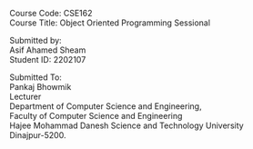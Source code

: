 <p>Course Code: CSE162<br>
Course Title: Object Oriented Programming Sessional</p>

<p>Submitted by: <br>
Asif Ahamed Sheam<br>
Student ID: 2202107</p>

<p>Submitted To:<br>
Pankaj Bhowmik<br>
Lecturer<br>
Department of Computer Science and Engineering,<br>
Faculty of Computer Science and Engineering<br>
Hajee Mohammad Danesh Science and Technology University<br>
Dinajpur-5200.</p>
